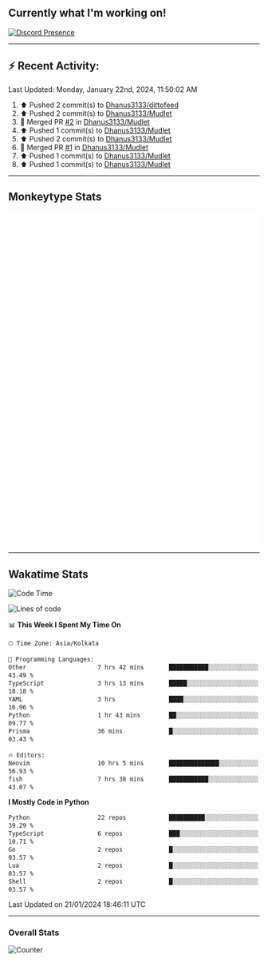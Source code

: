 ## Currently what I'm working on!
[![Discord Presence](https://lanyard.cnrad.dev/api/534981034400284712)](https://discord.com/users/534981034400284712)

---

## :zap: Recent Activity:
<!--RECENT_ACTIVITY:last_update-->
Last Updated: Monday, January 22nd, 2024, 11:50:02 AM
<!--RECENT_ACTIVITY:last_update_end-->
<!--RECENT_ACTIVITY:start-->
1. ⬆️ Pushed 2 commit(s) to [Dhanus3133/dittofeed](https://github.com/Dhanus3133/dittofeed)<br>
2. ⬆️ Pushed 2 commit(s) to [Dhanus3133/Mudlet](https://github.com/Dhanus3133/Mudlet)<br>
3. 🎉 Merged PR [#2](https://github.com/Dhanus3133/Mudlet/pull/2) in [Dhanus3133/Mudlet](https://github.com/Dhanus3133/Mudlet)<br>
4. ⬆️ Pushed 1 commit(s) to [Dhanus3133/Mudlet](https://github.com/Dhanus3133/Mudlet)<br>
5. ⬆️ Pushed 2 commit(s) to [Dhanus3133/Mudlet](https://github.com/Dhanus3133/Mudlet)<br>
6. 🎉 Merged PR [#1](https://github.com/Dhanus3133/Mudlet/pull/1) in [Dhanus3133/Mudlet](https://github.com/Dhanus3133/Mudlet)<br>
7. ⬆️ Pushed 1 commit(s) to [Dhanus3133/Mudlet](https://github.com/Dhanus3133/Mudlet)<br>
8. ⬆️ Pushed 1 commit(s) to [Dhanus3133/Mudlet](https://github.com/Dhanus3133/Mudlet)<br>
<!--RECENT_ACTIVITY:end-->

---

## Monkeytype Stats
<a href="https://monkeytype.com/profile/dhanus">
  <img src="https://raw.githubusercontent.com/Dhanus3133/Dhanus3133/monkeytype/monkeytype-pb.svg" alt="Monkeytype Profile" />
</a>

---

## Wakatime Stats
<!--START_SECTION:waka-->
![Code Time](http://img.shields.io/badge/Code%20Time-1%2C599%20hrs%2017%20mins-blue)

![Lines of code](https://img.shields.io/badge/From%20Hello%20World%20I%27ve%20Written-4.8%20million%20lines%20of%20code-blue)

📊 **This Week I Spent My Time On** 

```text
🕑︎ Time Zone: Asia/Kolkata

💬 Programming Languages: 
Other                    7 hrs 42 mins       ███████████░░░░░░░░░░░░░░   43.49 % 
TypeScript               3 hrs 13 mins       █████░░░░░░░░░░░░░░░░░░░░   18.18 % 
YAML                     3 hrs               ████░░░░░░░░░░░░░░░░░░░░░   16.96 % 
Python                   1 hr 43 mins        ██░░░░░░░░░░░░░░░░░░░░░░░   09.77 % 
Prisma                   36 mins             █░░░░░░░░░░░░░░░░░░░░░░░░   03.43 % 

🔥 Editors: 
Neovim                   10 hrs 5 mins       ██████████████░░░░░░░░░░░   56.93 % 
fish                     7 hrs 38 mins       ███████████░░░░░░░░░░░░░░   43.07 % 
```

**I Mostly Code in Python** 

```text
Python                   22 repos            ██████████░░░░░░░░░░░░░░░   39.29 % 
TypeScript               6 repos             ███░░░░░░░░░░░░░░░░░░░░░░   10.71 % 
Go                       2 repos             █░░░░░░░░░░░░░░░░░░░░░░░░   03.57 % 
Lua                      2 repos             █░░░░░░░░░░░░░░░░░░░░░░░░   03.57 % 
Shell                    2 repos             █░░░░░░░░░░░░░░░░░░░░░░░░   03.57 % 
```




 Last Updated on 21/01/2024 18:46:11 UTC
<!--END_SECTION:waka-->
---

### Overall Stats

<img src="https://moe-counter.glitch.me/get/@Dhanus3133?theme=asoul" alt="Counter" />
